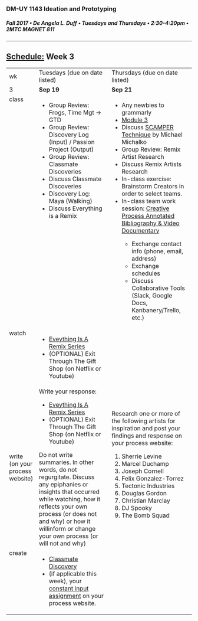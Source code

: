 ### DM-UY 1143 Ideation and Prototyping
##### Fall 2017 • De Angela L. Duff • Tuesdays and Thursdays • 2:30-4:20pm • 2MTC MAGNET 811

---
## [Schedule:](schedule.md) Week 3


<table>
<tr>
<td>wk</td>
<td>Tuesdays (due on date listed)</td>
<td>Thursdays (due on date listed)</td>
</tr>
<tr>
  <td valign="top">3</td>
  <td valign="top" width="48%"><strong>Sep 19</strong></td>
  <td valign="top" width="48%"><strong>Sep 21</strong></td>
</tr>
<tr>
<td valign="top">class</td>
<td valign="top">
<ul>
<Li>Group Review: Frogs, Time Mgt -> GTD</Li>
<li>Group Review: Discovery Log (Input) / Passion Project (Output)</li>
<li>Group Review: Classmate Discoveries</li>
<li>Discuss Classmate Discoveries</li>
<li>Discovery Log: Maya (Walking)</li>
<li>Discuss Everything is a Remix</li>

</ul></td>

<!-- 2nd column class -->
<td valign="top" width="48%">
<ul>
<li>Any newbies to grammarly</li>
<li><a href="http://teaching.polishedsolid.com/ip/mod3/content/index.html" target="_blank">Module 3</a></li>
<li>Discuss <a href="https://www.mindtools.com/pages/article/newCT_02.htm" target="_blank">SCAMPER Technique</a> by Michael Michalko</li>
<li>Group Review: Remix Artist Research</li>
<li>Discuss Remix Artists Research</li>
<li>In-class exercise: Brainstorm Creators in order to select teams.</li>
  <li>In-class team work session:
  <a href="creative_process.md">Creative Process Annotated Bibliography &amp; Video Documentary</a></li>
  <ul>
  <li>Exchange contact info (phone, email, address)</li>
  <li>Exchange schedules</li>
  <li>Discuss Collaborative Tools (Slack, Google Docs, Kanbanery/Trello, etc.)</li>
  </ul>
</ul>
</td>
 
</tr>

<!-- watch -->
<tr>
  <td valign="top">watch</td>
  <td>
  <ul>
 
  <li><a href="http://everythingisaremix.info/watch-the-series" target="_blank">Eveything Is A Remix Series</a></li>  
  <li>(OPTIONAL) Exit Through The Gift Shop (on Netflix or Youtube)</li>
  </ul></td>
  <td></td> 
</tr>

<!-- write -->
<tr>
<td>write (on your process website)</td>
<td>Write your response:

<ul>
  <li><a href="http://everythingisaremix.info/watch-the-series" target="_blank">Eveything Is A Remix Series</a></li>  
  <li>(OPTIONAL) Exit Through The Gift Shop (on Netflix or Youtube)</li>
  </ul>
Do not write summaries. In other words, do not regurgitate. Discuss any epiphanies or
insights that occurred while watching, how it reflects your own process (or does not and why) or how it willinform or change your own process (or will not and why)</td>
<td>Research one or more of the following artists for inspiration and post your findings and response on your process website:
<ol>
<Li>Sherrie Levine</li> 
<li>Marcel Duchamp</li>
<li>Joseph Cornell</li>
<li>Felix Gonzalez-Torrez</li>
<li>Tectonic Industries</li>
<li>Douglas Gordon</li>
<li>Christian Marclay</li>
<li>DJ Spooky</li>
<li>The Bomb Squad</li>
</ol></td>
</tr>

<!-- create -->
<tr>
  <td valign="top">create</td>
  <td>
  <ul>
  <li><a href="classmate_discovery.md">Classmate Discovery</a></li>
  <li>(if applicable this week), your <a href="constant_input_choices.md">constant input assignment</a> on your process website.
  </li>
  </ul></td>
  <td valign="top">
  </td>
</table>

